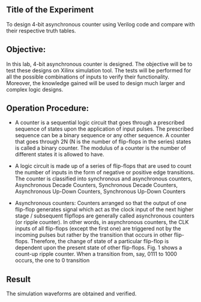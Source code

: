 ## Title of the Experiment

To design 4-bit asynchronous counter using Verilog code and compare with their respective truth tables.

## Objective:

In this lab, 4-bit asynchronous counter is designed. The objective will be to test these designs on Xilinx simulation tool. The tests will be performed for all the possible combinations of inputs to verify their functionality. Moreover, the knowledge gained will be used to design much larger and complex logic designs.

## Operation Procedure:

* A counter is a sequential logic circuit that goes through a prescribed sequence of states upon the application of input pulses. The prescribed sequence can be a binary sequence or any other sequence. A counter that goes through 2N (N is the number of flip-flops in the series) states is called a binary counter. The modulus of a counter is the number of different states it is allowed to have.
* A logic circuit is made up of a series of flip-flops that are used to count the number of inputs in the form of negative or positive edge transitions. The counter is classified into synchronous and asynchronous counters, Asynchronous Decade Counters, Synchronous Decade Counters, Asynchronous Up-Down Counters, Synchronous Up-Down Counters

* Asynchronous counters: Counters arranged so that the output of one flip-flop generates signal which act as the clock input of the next higher stage / subsequent flipflops are generally called asynchronous counters (or ripple counter). In other words, in asynchronous counters, the CLK inputs of all flip-flops (except the first one) are triggered not by the incoming pulses but rather by the transition that occurs in other flip-flops. Therefore, the change of state of a particular flip-flop is dependent upon the present state of other flip-flops. Fig. 1 shows a count-up ripple counter. When a transition from, say, 0111 to 1000 occurs, the one to 0 transition

## Result

The simulation waveforms are obtained and verified.

